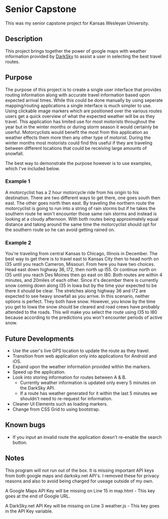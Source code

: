 # Senior Capstone
This was my senior capstone project for Kansas Wesleyan University. 

## Description
This project brings together the power of google maps with weather information provided by [DarkSky](https://darksky.net/) to assist a user in selecting the best travel routes.

## Purpose
The purpose of this project is to create a single user interface that provides routing information along with accurate travel information based upon expected arrival times. While this could be done manually
by using seperate mapping/routing applications a single interface is much simpler to use. Using clickable image markers which are positioned over the various routes users get a quick overview of what the expected 
weather will be as they travel. This application has limited use for most motorists throughout the year but in the winter months or during storm season it would certainly be userful. Motorcyclists would benefit the 
most from this application as weather effects them more then any other type of motorist. During the winter months most motorists could find this useful if they are traveling between different locations that could be 
receiving large amounts of snowfall. 

The best way to demonstrate the purpose however is to use examples, which I've included below.

### Example 1
A motorcyclist has a 2 hour motorcycle ride from his origin to his destination. There are two different ways to get there, one goes south then east. The other goes north then east. By traveling the northern route 
the motorcyclist is going to run into a string of rain storms but if he takes the southern route he won't encounter those same rain storms and instead is looking at a cloudy afternoon. With both routes being approximately 
equal distance and taking around the same time the motorcyclist should opt for the southern route so he can avoid getting rained on. 

### Example 2
You're traveling from central Kansas to Chicago, Illinois in December. The best way to get there is to travel east to Kansas City then to head north on I35 until you reach Cameron, Missouri. From here you have two 
choices. Head east down highway 36, I72, then north up I55. Or continue north on I35 until you reach Des Moines then go east on I80. Both routes are within 4 minutes, and 20miles of each other. Since it's december there 
is currently snow coming down along I35 in Iowa but by the time your expected to be there it should be clear. The stretches along highway 36 and I72 are expected to see heavy snowfall as you arrive. In this scenario, 
neither options is perfect. They both have snow. However, you know by the time you get to Iowa the snow should be cleared and road crews have probably attended to the roads. This will make you select the route using I35 
to I80 because according to the predictions you won't encounter periods of active snow. 

## Future Developments
- Use the user's live GPS location to update the route as they travel.
- Transition from web application only into applications for Android and iOS.
- Expand upon the weather information provided within the markers.
- Speed up the application. 
- Look into storing information for routes between A & B. 
	- Currently weather information is updated only every 5 minutes on the DarkSky API.
	- If a route has weather generated for it  within the last 5 minutes we shouldn't need to re-request for information.
- Cleaner UI Elements such as loading markers.
- Change from CSS Grid to using bootstrap. 

	
## Known bugs
- If you input an invalid route the application doesn't re-enable the search button.

## Notes
This program will not run out of the box. It is missing important API keys from both google maps and darksky.net API's. I removed these for privacy reasons and also to avoid being charged for useage outside of my own.

A Google Maps API Key will be missing on Line 15 in map.html - This key goes at the end of Google URL.

A DarkSky.net API Key will be missing on Line 3 weather.js - This key goes in the API Key variable.